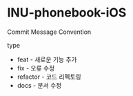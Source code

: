 # INU-phonebook-iOS
Commit Message Convention

type
- feat - 새로운 기능 추가<br>
- fix - 오류 수정<br>
- refactor - 코드 리펙토링<br>
- docs - 문서 수정
